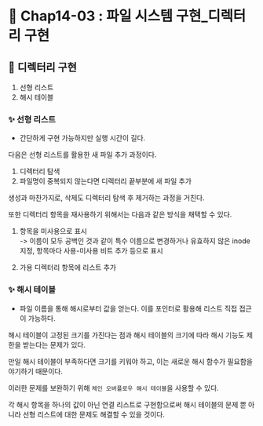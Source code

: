 # 📌 Chap14-03 : 파일 시스템 구현_디렉터리 구현

## 🫧 디렉터리 구현

1. 선형 리스트
2. 해시 테이블

### ✨ 선형 리스트

- 간단하게 구현 가능하지만 실행 시간이 길다.

다음은 선형 리스트를 활용한 새 파일 추가 과정이다.

1. 디렉터리 탐색
2. 파일명이 중복되지 않는다면 디렉터리 끝부분에 새 파일 추가

생성과 마찬가지로, 삭제도 디렉터리 탐색 후 제거하는 과정을 거친다.

또한 디렉터리 항목을 재사용하기 위해서는 다음과 같은 방식을 채택할 수 있다.

1. 항목을 미사용으로 표시
<br/> -> 이름이 모두 공백인 것과 같이 특수 이름으로 변경하거나 유효하지 않은 inode 지정, 항목마다 사용-미사용 비트 추가 등으로 표시

2. 가용 디렉터리 항목에 리스트 추가

### ✨ 해시 테이블

- 파일 이름을 통해 해시로부터 값을 얻는다. 이를 포인터로 활용해 리스트 직접 접근이 가능하다.

해시 테이블이 고정된 크기를 가진다는 점과 해시 테이블의 크기에 따라 해시 기능도 제한을 받는다는 문제가 있다.

만일 해시 테이블이 부족하다면 크기를 키워야 하고, 이는 새로운 해시 함수가 필요함을 야기하기 때문이다.

이러한 문제를 보완하기 위해 `체인 오버플로우 해시 테이블`을 사용할 수 있다.

각 해시 항목을 하나의 값이 아닌 연결 리스트로 구현함으로써 해시 테이블의 문제 뿐 아니라 선형 리스트에 대한 문제도 해결할 수 있을 것이다.
